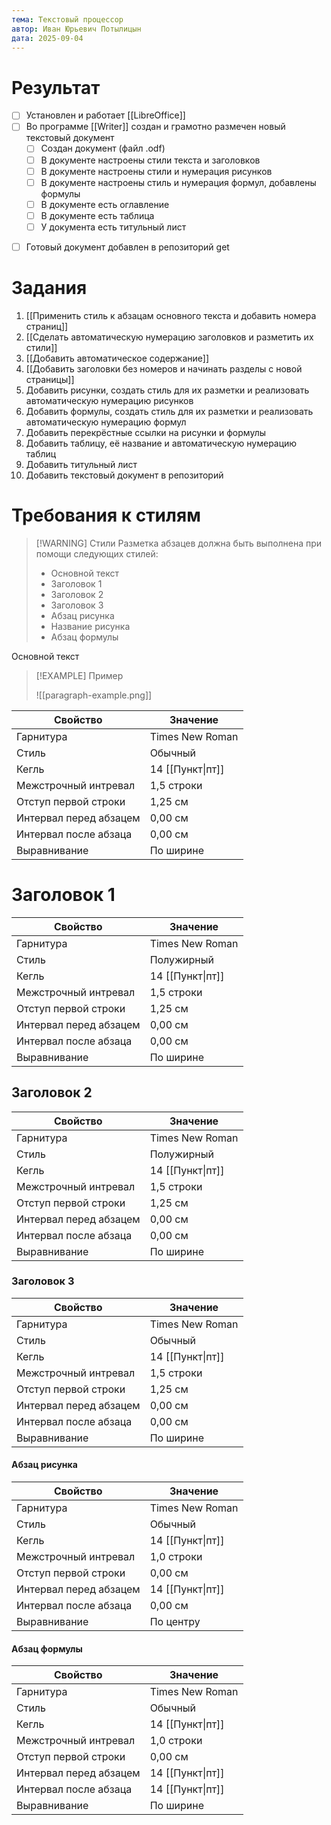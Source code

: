 ```yaml
---
тема: Текстовый процессор
автор: Иван Юрьевич Потылицын
дата: 2025-09-04
---
```

# Результат

* [ ] Установлен и работает [[LibreOffice]]
* [ ] Во программе [[Writer]] создан и грамотно размечен новый текстовый документ
	- [ ] Создан документ (файл .odf)
	- [ ] В документе настроены стили текста и заголовков
	- [ ] В документе настроены стили и нумерация рисунков
	- [ ] В документе настроены стиль и нумерация формул, добавлены формулы
	- [ ] В документе есть оглавление
	- [ ] В документе есть таблица
	- [ ] У документа есть титульный лист
- [ ] Готовый документ добавлен в репозиторий get

# Задания

1. [[Применить стиль к абзацам основного текста и добавить номера страниц]]
2. [[Сделать автоматическую нумерацию заголовков и разметить их стили]]
3. [[Добавить автоматическое содержание]]
4. [[Добавить заголовки без номеров и начинать разделы с новой страницы]]
5. Добавить рисунки, создать стиль для их разметки и реализовать автоматическую нумерацию рисунков
6. Добавить формулы, создать стиль для их разметки и реализовать автоматическую нумерацию формул
7. Добавить перекрёстные ссылки на рисунки и формулы
8. Добавить таблицу, её название и автоматическую нумерацию таблиц
9. Добавить титульный лист
10. Добавить текстовый документ в репозиторий

# Требования к стилям

> [!WARNING] Стили
> Разметка абзацев должна быть выполнена при помощи следующих стилей:
> - Основной текст
> - Заголовок 1
> - Заголовок 2
> - Заголовок 3
> - Абзац рисунка
> - Название рисунка
> - Абзац формулы 

Основной текст

> [!EXAMPLE] Пример
> 
> ![[paragraph-example.png]]
>

| Свойство               | Значение         |
| ---------------------- | ---------------- |
| Гарнитура              | Times New Roman  |
| Стиль                  | Обычный          |
| Кегль                  | 14 [[Пункт\|пт]] |
| Межстрочный интревал   | 1,5 строки       |
| Отступ первой строки   | 1,25 см          |
| Интервал перед абзацем | 0,00 см          |
| Интервал после абзаца  | 0,00 см          |
| Выравнивание           | По ширине        |

# Заголовок 1

| Свойство               | Значение         |
| ---------------------- | ---------------- |
| Гарнитура              | Times New Roman  |
| Стиль                  | Полужирный       |
| Кегль                  | 14 [[Пункт\|пт]] |
| Межстрочный интревал   | 1,5 строки       |
| Отступ первой строки   | 1,25 см          |
| Интервал перед абзацем | 0,00 см          |
| Интервал после абзаца  | 0,00 см          |
| Выравнивание           | По ширине        |

## Заголовок 2

| Свойство               | Значение         |
| ---------------------- | ---------------- |
| Гарнитура              | Times New Roman  |
| Стиль                  | Полужирный       |
| Кегль                  | 14 [[Пункт\|пт]] |
| Межстрочный интревал   | 1,5 строки       |
| Отступ первой строки   | 1,25 см          |
| Интервал перед абзацем | 0,00 см          |
| Интервал после абзаца  | 0,00 см          |
| Выравнивание           | По ширине        |
### Заголовок 3

| Свойство               | Значение         |
| ---------------------- | ---------------- |
| Гарнитура              | Times New Roman  |
| Стиль                  | Обычный          |
| Кегль                  | 14 [[Пункт\|пт]] |
| Межстрочный интревал   | 1,5 строки       |
| Отступ первой строки   | 1,25 см          |
| Интервал перед абзацем | 0,00 см          |
| Интервал после абзаца  | 0,00 см          |
| Выравнивание           | По ширине        |

#### Абзац рисунка

| Свойство               | Значение         |
| ---------------------- | ---------------- |
| Гарнитура              | Times New Roman  |
| Стиль                  | Обычный          |
| Кегль                  | 14 [[Пункт\|пт]] |
| Межстрочный интревал   | 1,0 строки       |
| Отступ первой строки   | 0,00 см          |
| Интервал перед абзацем | 14 [[Пункт\|пт]] |
| Интервал после абзаца  | 0,00 см          |
| Выравнивание           | По центру        |

#### Абзац формулы

| Свойство               | Значение         |
| ---------------------- | ---------------- |
| Гарнитура              | Times New Roman  |
| Стиль                  | Обычный          |
| Кегль                  | 14 [[Пункт\|пт]] |
| Межстрочный интревал   | 1,0 строки       |
| Отступ первой строки   | 0,00 см          |
| Интервал перед абзацем | 14 [[Пункт\|пт]] |
| Интервал после абзаца  | 14 [[Пункт\|пт]] |
| Выравнивание           | По ширине        |
